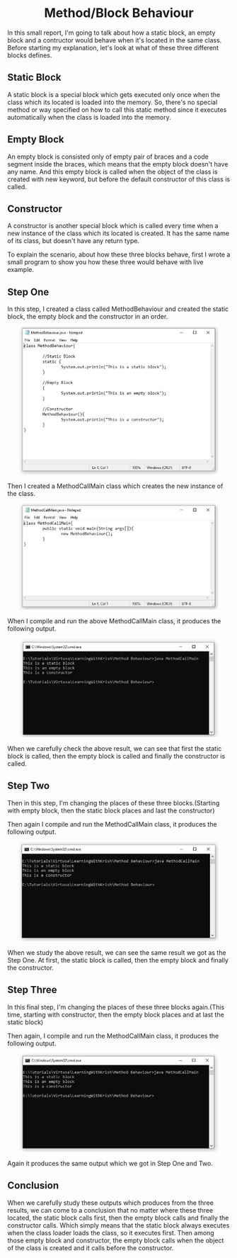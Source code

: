 <h1 align="center">
Method/Block Behaviour
</h1>

In this small report, I'm going to talk about how a static block, an empty block and a contructor would behave when it's located in the same class.
Before starting my explanation, let's look at what of these three different blocks defines.

## Static Block
A static block is a special block which gets executed only once when the class which its located is loaded into the memory.
So, there's no special method or way specified on how to call this static method since it executes automatically when the class is loaded into the memory.

## Empty Block
An empty block is consisted only of empty pair of braces and a code segment inside the braces, which means that the empty block doesn't have any name.
And this empty block is called when the object of the class is created with new keyword, but before the default constructor of this class is called.

## Constructor
A constructor is another special block which is called every time when a new instance of the class which its located is created. It has the same name of its class, but doesn't have any return type.

To explain the scenario, about how these three blocks behave, first I wrote a small program to show you how these three would behave with live example.

## Step One
In this step, I created a class called MethodBehaviour and created the static block, the empty block and the constructor in an order.
<p align="center">
<img src="https://github.com/SriyanArosha/LearningWithKrish/blob/master/Method%20Behaviour/ResultImages/method_behaviour_class.JPG" width="450" alt="Method Behaviour Class">
</p>

Then I created a MethodCallMain class which creates the new instance of the class.
<p align="center">
<img src="https://github.com/SriyanArosha/LearningWithKrish/blob/master/Method%20Behaviour/ResultImages/method_call_main_class.JPG" width="450" alt="Main Method Class">
</p>

When I compile and run the above MethodCallMain class, it produces the following output.
<p align="center">
<img src="https://github.com/SriyanArosha/LearningWithKrish/blob/master/Method%20Behaviour/ResultImages/result1.JPG" width="450" alt="First Result">
</p>

When we carefully check the above result, we can see that first the static block is called, then the empty block is called and finally the constructor is called.

## Step Two
Then in this step, I'm changing the places of these three blocks.(Starting with empty block, then the static block places and last the constructor)

Then again I compile and run the MethodCallMain class, it produces the following output.
<p align="center">
<img src="https://github.com/SriyanArosha/LearningWithKrish/blob/master/Method%20Behaviour/ResultImages/result2.JPG" width="450" alt="Second Result">
</p>

When we study the above result, we can see the same result we got as the Step One. At first, the static block is called, then the empty block and finally the constructor.

## Step Three
In this final step, I'm changing the places of these three blocks again.(This time, starting with constructor, then the empty block places and at last the static block)

Then again, I compile and run the MethodCallMain class, it produces the following output.
<p align="center">
<img src="https://github.com/SriyanArosha/LearningWithKrish/blob/master/Method%20Behaviour/ResultImages/result3.JPG" width="450" alt="Third Result">
</p>

Again it produces the same output which we got in Step One and Two.

## Conclusion
When we carefully study these outputs which produces from the three results, we can come to a conclusion that no matter where these three located, the static block calls first, then the empty block calls and finally the constructor calls.
Which simply means that the static block always executes when the class loader loads the class, so it executes first. Then among those empty block and constructor, the empty block calls when the object of the class is created and it calls before the constructor.